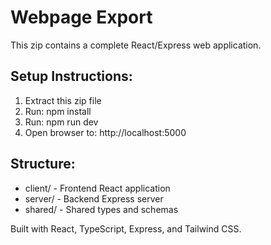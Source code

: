 # Webpage Export

This zip contains a complete React/Express web application.

## Setup Instructions:

1. Extract this zip file
2. Run: npm install
3. Run: npm run dev
4. Open browser to: http://localhost:5000

## Structure:
- client/ - Frontend React application
- server/ - Backend Express server
- shared/ - Shared types and schemas

Built with React, TypeScript, Express, and Tailwind CSS.
